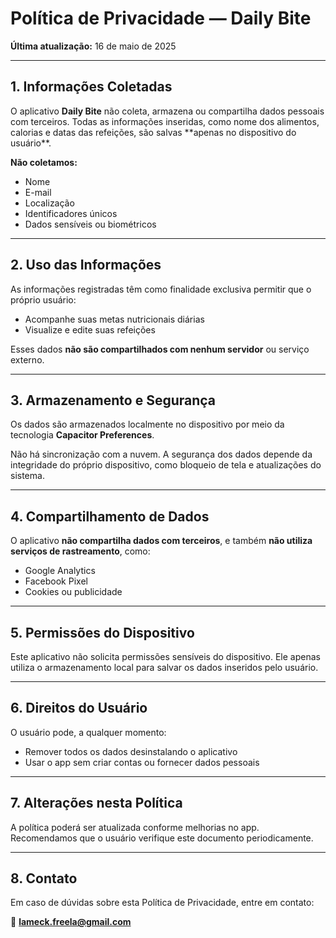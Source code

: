 # Política de Privacidade — Daily Bite

**Última atualização:** 16 de maio de 2025

---

## 1. Informações Coletadas

O aplicativo **Daily Bite** não coleta, armazena ou compartilha dados pessoais com terceiros. Todas as informações inseridas, como nome dos alimentos, calorias e datas das refeições, são salvas \*\*apenas no dispositivo do usuário\*\*.

**Não coletamos:**

- Nome
- E-mail
- Localização
- Identificadores únicos
- Dados sensíveis ou biométricos

---

## 2. Uso das Informações

As informações registradas têm como finalidade exclusiva permitir que o próprio usuário:

- Acompanhe suas metas nutricionais diárias
- Visualize e edite suas refeições

Esses dados **não são compartilhados com nenhum servidor** ou serviço externo.

---

## 3. Armazenamento e Segurança

Os dados são armazenados localmente no dispositivo por meio da tecnologia **Capacitor Preferences**.

Não há sincronização com a nuvem. A segurança dos dados depende da integridade do próprio dispositivo, como bloqueio de tela e atualizações do sistema.

---

## 4. Compartilhamento de Dados

O aplicativo **não compartilha dados com terceiros**, e também **não utiliza serviços de rastreamento**, como:

- Google Analytics
- Facebook Pixel
- Cookies ou publicidade

---

## 5. Permissões do Dispositivo

Este aplicativo não solicita permissões sensíveis do dispositivo. Ele apenas utiliza o armazenamento local para salvar os dados inseridos pelo usuário.

---

## 6. Direitos do Usuário

O usuário pode, a qualquer momento:

- Remover todos os dados desinstalando o aplicativo
- Usar o app sem criar contas ou fornecer dados pessoais

---

## 7. Alterações nesta Política

A política poderá ser atualizada conforme melhorias no app. Recomendamos que o usuário verifique este documento periodicamente.

---

## 8. Contato

Em caso de dúvidas sobre esta Política de Privacidade, entre em contato:

📧 **lameck.freela@gmail.com**
